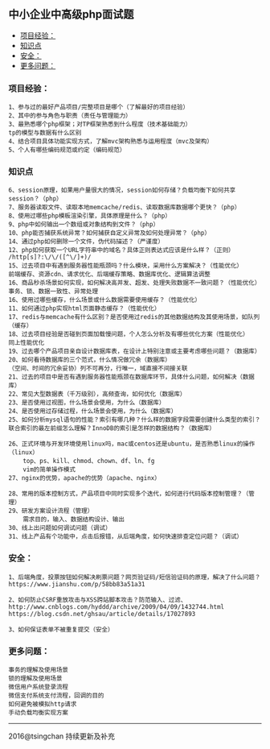 中小企业中高级php面试题
----
<!-- TOC -->

- [项目经验：](#项目经验)
- [知识点](#知识点)
- [安全：](#安全)
- [更多问题：](#更多问题)

<!-- /TOC -->
### 项目经验：

    1、参与过的最好产品项目/完整项目是哪个（了解最好的项目经验）
    2、其中的参与角色与职责（责任与管理能力）
    3、最熟悉哪个php框架；对TP框架熟悉到什么程度（技术基础能力）
    tp的模型与数据有什么区别
    4、结合项目具体功能实现方式，了解mvc架构熟悉与运用程度（mvc及架构）
    5、个人有哪些编码规范或约定（编码规范）

### 知识点

    6、session原理，如果用户量很大的情况，session如何存储？负载均衡下如何共享session？（php）
    7、服务器读取文件、读取本地memcache/redis、读取数据库数据哪个更快？（php）
    8、使用过哪些php模板渲染引擎，具体原理是什么？（php）
    9、php中如何输出一个数组或对象结构到文件？（php）
    10、php能否捕获系统异常？如何捕获自定义异常及如何处理异常？（php）
    14、通过php如何删除一个文件，伪代码描述？（严谨度）
    12、php如何获取一个URL字符串中的域名？具体正则表达式应该是什么样？（正则）
    /http[s]?:\/\/([^\/]+)/
    15、过去项目中有遇到服务器性能瓶颈吗？什么模块，采用什么方案解决？（性能优化）
    前端缓存、资源cdn、请求优化、后端缓存策略、数据库优化、逻辑算法调整
    16、商品秒杀场景如何实现，如何解决高并发、超发、处理失败数据不一致问题？（性能优化）
    事务、锁、数据一致性、异常处理
    16、使用过哪些缓存，什么场景或什么数据需要使用缓存？（性能优化）
    11、如何通过php实现html页面静态缓存？（性能优化）
    17、redis与memcache有什么区别？是否使用过redis的其他数据结构及其使用场景，如队列（缓存）
    18、过去项目经验是否碰到页面加载慢问题，个人怎么分析及有哪些优化方案（性能优化）
    同上性能优化
    19、过去哪个产品项目亲自设计数据库表，在设计上特别注意或主要考虑哪些问题？（数据库）
    20、如何看待数据库的三个范式，什么情况做冗余（数据库）
    （空间、时间的冗余妥协）列不可再分，行唯一，域直接不间接关联
    21、过去的项目中是否有遇到服务器性能瓶颈在数据库环节，具体什么问题，如何解决（数据库）
    22、常见大型数据表（千万级别），高频查询，如何优化（数据库）
    23、是否使用过视图，什么场景会使用，为什么（数据库）
    24、是否使用过存储过程，什么场景会使用，为什么（数据库）
    25、如何分析mysql语句的性能？索引有哪几种？什么样的数据字段需要创建什么类型的索引？联合索引的最左前缀怎么理解？InnoDB的索引是怎样的数据结构？（数据库）

    26、正式环境与开发环境使用linux吗，mac或centos还是ubuntu，是否熟悉linux的操作（linux）
        top、ps、kill、chmod、chown、df、ln、fg
        vim的简单操作模式
    27、nginx的优势，apache的优势（apache、nginx）

    28、常用的版本控制方式，产品项目中同时实现多个迭代，如何进行代码版本控制管理？（管理）
    29、研发方案设计流程（管理）
        需求目的，输入、数据结构设计、输出
    30、线上出问题如何调试问题（调试）
    31、线上产品有个功能中，点击后报错，从后端角度，如何快速排查定位问题？（调试）

### 安全：

    1、后端角度，投票按钮如何解决刷票问题？网页验证码/短信验证码的原理，解决了什么问题？
    https://www.jianshu.com/p/58bb83a51a31

    2、如何防止CSRF重放攻击与XSS跨站脚本攻击？防范输入、过滤、
    http://www.cnblogs.com/hyddd/archive/2009/04/09/1432744.html
    https://blog.csdn.net/ghsau/article/details/17027893

    3、如何保证表单不被重复提交（安全）

### 更多问题：

    事务的理解及使用场景
    锁的理解及使用场景
    微信用户系统登录流程
    微信支付系统支付流程，回调的目的
    如何避免被模拟http请求
    手动负载均衡实现方案

----
2016@tsingchan 持续更新及补充